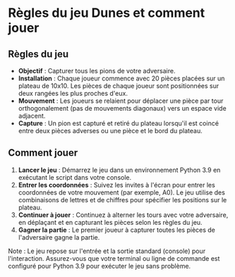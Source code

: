 # Règles du jeu Dunes et comment jouer

## Règles du jeu
- **Objectif** : Capturer tous les pions de votre adversaire.
- **Installation** : Chaque joueur commence avec 20 pièces placées sur un plateau de 10x10. Les pièces de chaque joueur sont positionnées sur deux rangées les plus proches d'eux.
- **Mouvement** : Les joueurs se relaient pour déplacer une pièce par tour orthogonalement (pas de mouvements diagonaux) vers un espace vide adjacent.
- **Capture** : Un pion est capturé et retiré du plateau lorsqu'il est coincé entre deux pièces adverses ou une pièce et le bord du plateau.

## Comment jouer
1. **Lancer le jeu** : Démarrez le jeu dans un environnement Python 3.9 en exécutant le script dans votre console.
2. **Entrer les coordonnées** : Suivez les invites à l'écran pour entrer les coordonnées de votre mouvement (par exemple, A0). Le jeu utilise des combinaisons de lettres et de chiffres pour spécifier les positions sur le plateau.
3. **Continuer à jouer** : Continuez à alterner les tours avec votre adversaire, en déplaçant et en capturant les pièces selon les règles du jeu.
4. **Gagner la partie** : Le premier joueur à capturer toutes les pièces de l'adversaire gagne la partie.

Note : Le jeu repose sur l'entrée et la sortie standard (console) pour l'interaction. Assurez-vous que votre terminal ou ligne de commande est configuré pour Python 3.9 pour exécuter le jeu sans problème.
